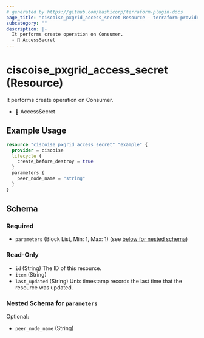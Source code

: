 ```yaml
---
# generated by https://github.com/hashicorp/terraform-plugin-docs
page_title: "ciscoise_pxgrid_access_secret Resource - terraform-provider-ciscoise"
subcategory: ""
description: |-
  It performs create operation on Consumer.
  - 🚧 AccessSecret
---
```


# ciscoise_pxgrid_access_secret (Resource)

It performs create operation on Consumer.
- 🚧 AccessSecret

## Example Usage

```terraform
resource "ciscoise_pxgrid_access_secret" "example" {
  provider = ciscoise
  lifecycle {
    create_before_destroy = true
  }
  parameters {
    peer_node_name = "string"
  }
}
```

<!-- schema generated by tfplugindocs -->
## Schema

### Required

- `parameters` (Block List, Min: 1, Max: 1) (see [below for nested schema](#nestedblock--parameters))

### Read-Only

- `id` (String) The ID of this resource.
- `item` (String)
- `last_updated` (String) Unix timestamp records the last time that the resource was updated.

<a id="nestedblock--parameters"></a>
### Nested Schema for `parameters`

Optional:

- `peer_node_name` (String)


